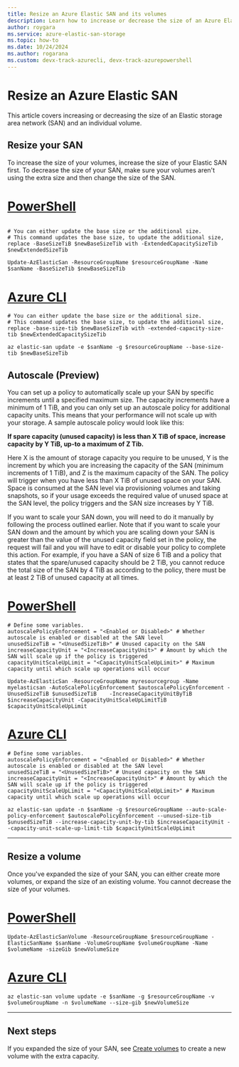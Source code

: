 ```yaml
---
title: Resize an Azure Elastic SAN and its volumes
description: Learn how to increase or decrease the size of an Azure Elastic SAN and its volumes with the Azure portal, Azure PowerShell module, or Azure CLI.
author: roygara
ms.service: azure-elastic-san-storage
ms.topic: how-to
ms.date: 10/24/2024
ms.author: rogarana
ms.custom: devx-track-azurecli, devx-track-azurepowershell
---
```


# Resize an Azure Elastic SAN

This article covers increasing or decreasing the size of an Elastic storage area network (SAN) and an individual volume.

## Resize your SAN

To increase the size of your volumes, increase the size of your Elastic SAN first. To decrease the size of your SAN, make sure your volumes aren't using the extra size and then change the size of the SAN.

# [PowerShell](#tab/azure-powershell)

```azurepowershell

# You can either update the base size or the additional size.
# This command updates the base size, to update the additional size, replace -BaseSizeTiB $newBaseSizeTib with -ExtendedCapacitySizeTib $newExtendedSizeTib

Update-AzElasticSan -ResourceGroupName $resourceGroupName -Name $sanName -BaseSizeTib $newBaseSizeTib

```

# [Azure CLI](#tab/azure-cli)

```azurecli
# You can either update the base size or the additional size.
# This command updates the base size, to update the additional size, replace -base-size-tib $newBaseSizeTib with -extended-capacity-size-tib $newExtendedCapacitySizeTib

az elastic-san update -e $sanName -g $resourceGroupName --base-size-tib $newBaseSizeTib
```

## Autoscale (Preview)

You can set up a policy to automatically scale up your SAN by specific increments until a specified maximum size. The capacity increments have a minimum of 1 TiB, and you can only set up an autoscale policy for additional capacity units. This means that your performance will not scale up with your storage. A sample autoscale policy would look like this:  
  
**If spare capacity (unused capacity) is less than X TiB of space, increase capacity by Y TiB, up-to a maximum of Z Tib.** 
  
Here X is the amount of storage capacity you require to be unused, Y is the increment by which you are increasing the capacity of the SAN (minimum increments of 1 TiB), and Z is the maximum capacity of the SAN. The policy will trigger when you have less than X TiB of unused space on your SAN. Space is consumed at the SAN level via provisioning volumes and taking snapshots, so if your usage exceeds the required value of unused space at the SAN level, the policy triggers and the SAN size increases by Y TiB. 
  
If you want to scale your SAN down, you will need to do it manually by following the process outlined earlier. Note that if you want to scale your SAN down and the amount by which you are scaling down your SAN is greater than the value of the unused capacity field set in the policy, the request will fail and you will have to edit or disable your policy to complete this action. For example, if you have a SAN of size 6 TiB and a policy that states that the spare/unused capacity should be 2 TiB, you cannot reduce the total size of the SAN by 4 TiB as according to the policy, there must be at least 2 TiB of unused capacity at all times.

# [PowerShell](#tab/azure-powershell)

```azurepowershell
# Define some variables.
autoscalePolicyEnforcement = "<Enabled or Disabled>" # Whether autoscale is enabled or disabled at the SAN level
unusedSizeTiB = "<UnusedSizeTiB>" # Unused capacity on the SAN
increaseCapacityUnit = "<IncreaseCapacityUnit>" # Amount by which the SAN will scale up if the policy is triggered
capacityUnitScaleUpLimit = "<CapacityUnitScaleUpLimit>" # Maximum capacity until which scale up operations will occur

Update-AzElasticSan -ResourceGroupName myresourcegroup -Name myelasticsan -AutoScalePolicyEnforcement $autoscalePolicyEnforcement -UnusedSizeTiB $unusedSizeTiB    -IncreaseCapacityUnitByTiB $increaseCapacityUnit -CapacityUnitScaleUpLimitTiB $capacityUnitScaleUpLimit  
```

# [Azure CLI](#tab/azure-cli)

```azurecli
# Define some variables.
autoscalePolicyEnforcement = "<Enabled or Disabled>" # Whether autoscale is enabled or disabled at the SAN level
unusedSizeTiB = "<UnusedSizeTiB>" # Unused capacity on the SAN
increaseCapacityUnit = "<IncreaseCapacityUnit>" # Amount by which the SAN will scale up if the policy is triggered
capacityUnitScaleUpLimit = "<CapacityUnitScaleUpLimit>" # Maximum capacity until which scale up operations will occur

az elastic-san update -n $sanName -g $resourceGroupName --auto-scale-policy-enforcement $autoscalePolicyEnforcement --unused-size-tib $unusedSizeTiB --increase-capacity-unit-by-tib $increaseCapacityUnit --capacity-unit-scale-up-limit-tib $capacityUnitScaleUpLimit 
```

---

## Resize a volume

Once you've expanded the size of your SAN, you can either create more volumes, or expand the size of an existing volume. You cannot decrease the size of your volumes.

# [PowerShell](#tab/azure-powershell)

```azurepowershell
Update-AzElasticSanVolume -ResourceGroupName $resourceGroupName -ElasticSanName $sanName -VolumeGroupName $volumeGroupName -Name $volumeName -sizeGib $newVolumeSize
```

# [Azure CLI](#tab/azure-cli)

```azurecli
az elastic-san volume update -e $sanName -g $resourceGroupName -v $volumeGroupName -n $volumeName --size-gib $newVolumeSize
```

---

## Next steps

If you expanded the size of your SAN, see [Create volumes](elastic-san-create.md#create-volumes) to create a new volume with the extra capacity.
